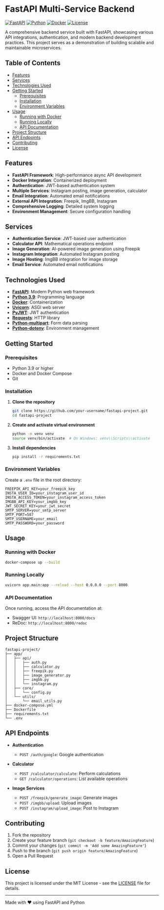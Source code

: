 # FastAPI Multi-Service Backend

[![FastAPI](https://img.shields.io/badge/FastAPI-0.95.0-009688.svg)](https://fastapi.tiangolo.com/)
[![Python](https://img.shields.io/badge/Python-3.9-3776AB.svg)](https://www.python.org/)
[![Docker](https://img.shields.io/badge/Docker-20.10.0-2496ED.svg)](https://www.docker.com/)
[![License](https://img.shields.io/badge/License-MIT-green.svg)](LICENSE)

A comprehensive backend service built with FastAPI, showcasing various API integrations, authentication, and modern backend development practices. This project serves as a demonstration of building scalable and maintainable microservices.

## Table of Contents

- [Features](#features)
- [Services](#services)
- [Technologies Used](#technologies-used)
- [Getting Started](#getting-started)
  - [Prerequisites](#prerequisites)
  - [Installation](#installation)
  - [Environment Variables](#environment-variables)
- [Usage](#usage)
  - [Running with Docker](#running-with-docker)
  - [Running Locally](#running-locally)
  - [API Documentation](#api-documentation)
- [Project Structure](#project-structure)
- [API Endpoints](#api-endpoints)
- [Contributing](#contributing)
- [License](#license)

## Features

- **FastAPI Framework**: High-performance async API development
- **Docker Integration**: Containerized deployment
- **Authentication**: JWT-based authentication system
- **Multiple Services**: Instagram posting, image generation, calculator
- **Email Integration**: Automated email notifications
- **External API Integration**: Freepik, ImgBB, Instagram
- **Comprehensive Logging**: Detailed system logging
- **Environment Management**: Secure configuration handling

## Services

- **Authentication Service**: JWT-based user authentication
- **Calculator API**: Mathematical operations endpoint
- **Image Generation**: AI-powered image generation using Freepik
- **Instagram Integration**: Automated Instagram posting
- **Image Hosting**: ImgBB integration for image storage
- **Email Service**: Automated email notifications

## Technologies Used

- **[FastAPI](https://fastapi.tiangolo.com/)**: Modern Python web framework
- **[Python 3.9](https://www.python.org/)**: Programming language
- **[Docker](https://www.docker.com/)**: Containerization
- **[Uvicorn](https://www.uvicorn.org/)**: ASGI web server
- **[PyJWT](https://pyjwt.readthedocs.io/)**: JWT authentication
- **[Requests](https://requests.readthedocs.io/)**: HTTP library
- **[Python-multipart](https://github.com/andrew-d/python-multipart)**: Form data parsing
- **[Python-dotenv](https://github.com/theskumar/python-dotenv)**: Environment management

## Getting Started

### Prerequisites

- Python 3.9 or higher
- Docker and Docker Compose
- Git

### Installation

1. **Clone the repository**

   ```bash
   git clone https://github.com/your-username/fastapi-project.git
   cd fastapi-project
   ```

2. **Create and activate virtual environment**

   ```bash
   python -m venv venv
   source venv/bin/activate  # On Windows: venv\\Scripts\\activate
   ```

3. **Install dependencies**

   ```bash
   pip install -r requirements.txt
   ```

### Environment Variables

Create a `.env` file in the root directory:

```env
FREEPIK_API_KEY=your_freepik_key
INSTA_USER_ID=your_instagram_user_id
INSTA_ACCESS_TOKEN=your_instagram_access_token
IMGBB_API_KEY=your_imgbb_key
JWT_SECRET_KEY=your_jwt_secret
SMTP_SERVER=your_smtp_server
SMTP_PORT=587
SMTP_USERNAME=your_email
SMTP_PASSWORD=your_password
```

## Usage

### Running with Docker

```bash
docker-compose up --build
```

### Running Locally

```bash
uvicorn app.main:app --reload --host 0.0.0.0 --port 8000
```

### API Documentation

Once running, access the API documentation at:
- Swagger UI: `http://localhost:8000/docs`
- ReDoc: `http://localhost:8000/redoc`

## Project Structure

```
fastapi-project/
├── app/
│   ├── api/
│   │   ├── auth.py
│   │   ├── calculator.py
│   │   ├── freepik.py
│   │   ├── image_generator.py
│   │   ├── imgbb.py
│   │   └── instagram.py
│   ├── core/
│   │   └── config.py
│   └── utils/
│       └── email_utils.py
├── docker-compose.yml
├── Dockerfile
├── requirements.txt
└── .env
```

## API Endpoints

- **Authentication**
  - `POST /auth/google`: Google authentication
  
- **Calculator**
  - `POST /calculator/calculate`: Perform calculations
  - `GET /calculator/operations`: List available operations

- **Image Services**
  - `POST /freepik/generate_image`: Generate images
  - `POST /imgbb/upload`: Upload images
  - `POST /instagram/upload_image`: Post to Instagram

## Contributing

1. Fork the repository
2. Create your feature branch (`git checkout -b feature/AmazingFeature`)
3. Commit your changes (`git commit -m 'Add some AmazingFeature'`)
4. Push to the branch (`git push origin feature/AmazingFeature`)
5. Open a Pull Request

## License

This project is licensed under the MIT License - see the [LICENSE](LICENSE) file for details.

---

Made with ❤️ using FastAPI and Python